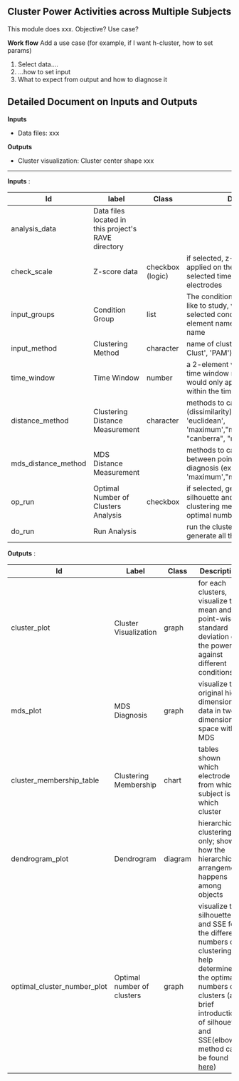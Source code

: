 ## Cluster Power Activities across Multiple Subjects

<!-- badges: start --
[![R-CMD-check](https://github.com/z94007/raveclusters/workflows/R-CMD-check/badge.svg)](https://github.com/z94007/raveclusters/actions)
<!-- badges: end -->

This module does xxx. Objective? Use case? 

**Work flow**
Add a use case (for example, if I want h-cluster, how to set params)

1. Select data….
2. …how to set input
3. What to expect from output and how to diagnose it


## Detailed Document on Inputs and Outputs

**Inputs**

- Data files: xxx

**Outputs**

- Cluster visualization: Cluster center shape xxx


----------

**Inputs** :

| Id                  | label                                               | Class            | Description                                                                                                                                 |
| ------------------- | --------------------------------------------------- | ---------------- | ------------------------------------------------------------------------------------------------------------------------------------------- |
| analysis_data       | Data files located in this project's RAVE directory |                  |                                                                                                                                             |
| check_scale         | Z-score data                                        | checkbox (logic) | if selected, z-scoring would be applied on the signals within the selected time window across electrodes                                    |
| input_groups        | Condition Group                                     | list             | The condition groups that we would like to study, with elements as selected conditions and given list element names as condition group name |
| input_method        | Clustering Method                                   | character        | name of cluster algorithms (ex. 'H-Clust', 'PAM')                                                                                             |
| time_window         | Time Window                                         | number           | a 2-element vector to indicate the time window range, the analysis would only apply on the power within the time window                     |
| distance_method     | Clustering Distance Measurement                     | character        | methods to calculate the distance (dissimilarity) for the clustering (ex. 'euclidean', 'maximum',"manhattan", "canberra", "minkowski")      |
| mds_distance_method | MDS Distance Measurement                            |                  | methods to calculate the distance between points to generate the mds diagnosis (ex. 'euclidean', 'maximum',"manhattan","canberra")          |
| op_run              | Optimal Number of Clusters Analysis                 | checkbox         | if selected, generate the plots of silhouette and SSE for  different clustering methods to estimate the optimal number of clusters          |
| do_run              | Run Analysis                                        |                  | run the clustering analysis to generate all the plots and tables                                                                            |

**Outputs** : 

| Id                 | Label                      | Class   | Description                                                                                                              |
| ------------------ | -------------------------- | ------- | ------------------------------------------------------------------------------------------------------------------------ |
| cluster_plot       | Cluster Visualization      | graph   | for each clusters, visualize the mean and point-wise standard deviation of the power against different conditions        |
| mds_plot          | MDS Diagnosis              | graph   | visualize the original high dimension data in two dimension space with MDS                                               |
| cluster_membership_table | Clustering Membership      | chart   | tables shown which electrode from which subject is in which cluster                                                      |
| dendrogram_plot  | Dendrogram                 | diagram | hierarchical clustering only; shows how the hierarchical arrangement happens among objects                               |
| optimal_cluster_number_plot     | Optimal number of clusters | graph   | visualize the silhouette and SSE for the different numbers of clustering, help determine the optimal numbers of clusters (a brief introduction of silhouette and SSE(elbow) method can be found [here](https://medium.com/@jyotiyadav99111/selecting-optimal-number-of-clusters-in-kmeans-algorithm-silhouette-score-c0d9ebb11308)) |


